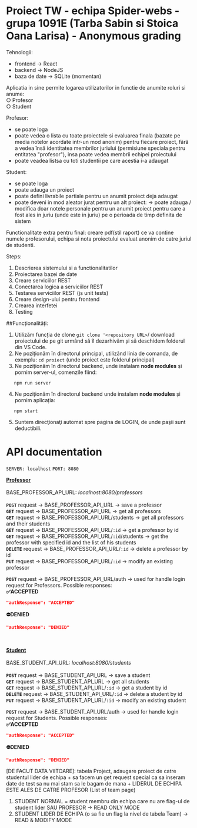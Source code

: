 # Proiect TW - echipa Spider-webs - grupa 1091E (Tarba Sabin si Stoica Oana Larisa) - Anonymous grading

Tehnologii:
- frontend -> React
- backend -> NodeJS
- baza de date -> SQLite (momentan)

Aplicatia in sine permite logarea utilizatorilor in functie de anumite roluri si anume: <br>
○ Profesor <br>
○ Student

Profesor:
- se poate loga
- poate vedea o lista cu toate proiectele si evaluarea finala (bazate pe media notelor acordate intr-un mod anonim) pentru fiecare proiect, fără a vedea însă identitatea membrilor juriului (permisiune speciala pentru entitatea "profesor"), insa poate vedea membrii echipei proiectului
- poate veadea listsa cu toti studentii pe care acestia i-a adaugat

Student:
- se poate loga
- poate adauga un proiect
- poate defini livrabile partiale pentru un anumit proiect deja adaugat
- poate deveni in mod aleator jurat pentru un alt proiect:
                  -> poate adauga / modifica doar notele personale pentru un anumit proiect pentru care a fost ales in juriu (unde este in juriu) pe o perioada de timp definita de sistem

Functionalitate extra pentru final: creare pdf(stil raport) ce va contine numele profesorului, echipa si nota proiectului evaluat anonim de catre juriul de studenti.

Steps:
1. Descrierea sistemului si a functionalitatilor
2. Proiectarea bazei de date
3. Creare serviciilor REST
4. Conectarea logica a serviciilor REST
5. Testarea serviciilor REST (js unit tests)
6. Creare design-ului pentru frontend
7. Crearea interfetei
8. Testing

##Funcționalități:
1. Utilizăm funcția de clone ```git clone '<repository URL>```/ download proiectului de pe git urmând să îl dezarhivăm și să deschidem folderul din VS Code.
2. Ne poziționăm în directorul principal, utilizând linia de comanda, de exemplu: ```cd proiect``` (unde proiect este folderul principal)
3. Ne poziționăm în directorul backend, unde instalam **node modules** și pornim server-ul, comenzile fiind:
 ```npm i
    npm run server
 ```
 4. Ne poziționăm în directorul backend unde instalam **node modules** și pornim aplicația:
 ```npm i
    npm start
 ```
 5. Suntem direcţionaţi automat spre pagina de LOGIN, de unde paşii sunt deductibili.


# API documentation
```SERVER: localhost```
```PORT: 8080```


<u><strong>Professor</strong></u> <br><br>
BASE_PROFESSOR_API_URL: <i>localhost:8080/professors</i> <br><br>
<strong>```POST```</strong> request -> BASE_PROFESSOR_API_URL -> save a professor <br> 
<strong>```GET```</strong> request -> BASE_PROFESSOR_API_URL -> get all professors <br>
<strong>```GET```</strong> request -> BASE_PROFESSOR_API_URL/students -> get all professors and their students <br>
<strong>```GET```</strong> request -> BASE_PROFESSOR_API_URL/```:id``` -> get a professor by id <br>
<strong>```GET```</strong> request -> BASE_PROFESSOR_API_URL/```:id```/students -> get the professor with specified id and the list of his students <br>
<strong>```DELETE```</strong> request -> BASE_PROFESSOR_API_URL/```:id``` -> delete a professor by id <br>
<strong>```PUT```</strong> request -> BASE_PROFESSOR_API_URL/```:id``` -> modify an existing professor <br>

<strong>```POST```</strong> request -> BASE_PROFESSOR_API_URL/auth -> used for handle login request for Professors. Possible responses:<br>
<strong>✅ACCEPTED</strong>
```json
"authResponse": "ACCEPTED"
```
<strong>⛔DENIED</strong>
```json
"authResponse": "DENIED"
```
      

<br>

<u><strong>Student</strong></u> <br><br>
BASE_STUDENT_API_URL: <i>localhost:8080/students</i> <br><br>
<strong>```POST```</strong> request -> BASE_STUDENT_API_URL -> save a student <br> 
<strong>```GET```</strong> request -> BASE_STUDENT_API_URL -> get all students <br>
<strong>```GET```</strong> request -> BASE_STUDENT_API_URL/```:id``` -> get a student by id <br>
<strong>```DELETE```</strong> request -> BASE_STUDENT_API_URL/```:id``` -> delete a student by id <br>
<strong>```PUT```</strong> request -> BASE_STUDENT_API_URL/```:id``` -> modify an existing student <br>

<strong>```POST```</strong> request -> BASE_STUDENT_API_URL/auth -> used for handle login request for Students. Possible responses:<br>
<strong>✅ACCEPTED</strong>
```json
"authResponse": "ACCEPTED"
```
<strong>⛔DENIED</strong>
```json
"authResponse": "DENIED"
```
        
[DE FACUT DATA VIITOARE]: tabela Project, adaugare proiect de catre studentul lider de echipa + sa facem un get request special ca sa inseram date de test sa nu mai stam sa le bagam de mana + LIDERUL DE ECHIPA ESTE ALES DE CATRE PROFESOR (List of team page)
1. STUDENT NORMAL = student membru din echipa care nu are flag-ul de student lider SAU PROFESOR -> READ ONLY MODE
2. STUDENT LIDER DE ECHIPA (o sa fie un flag la nivel de tabela Team) -> READ & MODIFY MODE
